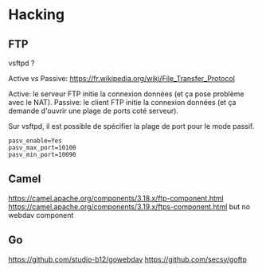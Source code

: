 # Hacking

## FTP

vsftpd ?

Active vs Passive: https://fr.wikipedia.org/wiki/File_Transfer_Protocol

Active: le serveur FTP initie la connexion données (et ça pose problème avec le NAT).
Passive: le client FTP initie la connexion données (et ça demande d'ouvrir une plage de ports coté serveur).

Sur vsftpd, il est possible de spécifier la plage de port pour le mode passif.

```
pasv_enable=Yes
pasv_max_port=10100
pasv_min_port=10090
```


## Camel

https://camel.apache.org/components/3.18.x/ftp-component.html
https://camel.apache.org/components/3.19.x/ftps-component.html
but no webdav component

## Go

https://github.com/studio-b12/gowebdav
https://github.com/secsy/goftp

